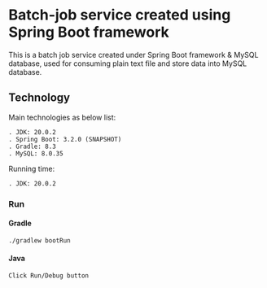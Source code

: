 # Batch-job service created using Spring Boot framework

This is a batch job service created under Spring Boot framework & MySQL database, used for consuming plain text file and store data into MySQL database.

## Technology

Main technologies as below list:

    . JDK: 20.0.2
    . Spring Boot: 3.2.0 (SNAPSHOT)
    . Gradle: 8.3
    . MySQL: 8.0.35

Running time:

    . JDK: 20.0.2

### Run
#### Gradle
```
./gradlew bootRun

```
#### Java
```
Click Run/Debug button
```
